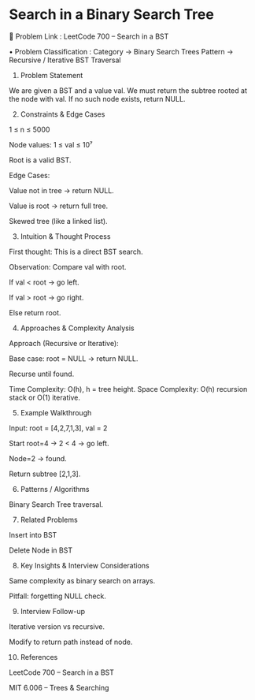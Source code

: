 # Search in a Binary Search Tree

🔗 Problem Link : LeetCode 700 – Search in a BST

• Problem Classification :
Category → Binary Search Trees
Pattern → Recursive / Iterative BST Traversal

1. Problem Statement

We are given a BST and a value val. We must return the subtree rooted at the node with val. If no such node exists, return NULL.

2. Constraints & Edge Cases

1 ≤ n ≤ 5000

Node values: 1 ≤ val ≤ 10⁷

Root is a valid BST.

Edge Cases:

Value not in tree → return NULL.

Value is root → return full tree.

Skewed tree (like a linked list).

3. Intuition & Thought Process

First thought: This is a direct BST search.

Observation: Compare val with root.

If val < root → go left.

If val > root → go right.

Else return root.

4. Approaches & Complexity Analysis

Approach (Recursive or Iterative):

Base case: root = NULL → return NULL.

Recurse until found.

Time Complexity: O(h), h = tree height.
Space Complexity: O(h) recursion stack or O(1) iterative.

5. Example Walkthrough

Input: root = [4,2,7,1,3], val = 2

Start root=4 → 2 < 4 → go left.

Node=2 → found.

Return subtree [2,1,3].

6. Patterns / Algorithms

Binary Search Tree traversal.

7. Related Problems

Insert into BST

Delete Node in BST

8. Key Insights & Interview Considerations

Same complexity as binary search on arrays.

Pitfall: forgetting NULL check.

9. Interview Follow-up

Iterative version vs recursive.

Modify to return path instead of node.

10. References

LeetCode 700 – Search in a BST

MIT 6.006 – Trees & Searching